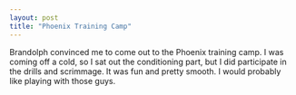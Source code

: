```yaml
---
layout: post
title: "Phoenix Training Camp"
---
```


Brandolph convinced me to come out to the Phoenix training camp. I was coming off a cold, so I sat out the conditioning part, but I did participate in the drills and scrimmage. It was fun and pretty smooth. I would probably like playing with those guys.
